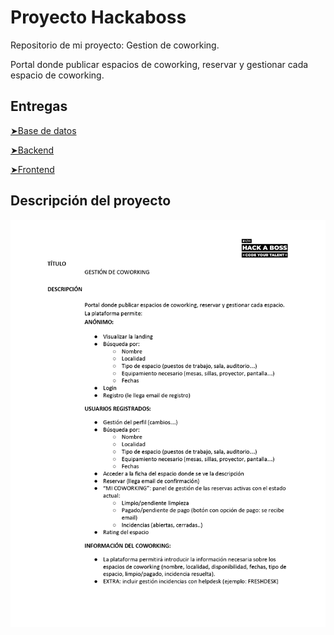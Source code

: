 
# Proyecto Hackaboss

Repositorio de mi proyecto: Gestion de coworking.

Portal donde publicar espacios de coworking, reservar y gestionar cada espacio de coworking.


## Entregas

[ ➤Base de datos](https://github.com/rubii9/ProyectoHAB/tree/master/Entregas/SQL)

[ ➤Backend](https://github.com/rubii9/ProyectoHAB/tree/master/Entregas/Back)

[ ➤Frontend](https://github.com/rubii9/ProyectoHAB/tree/master/Entregas/Front)

## Descripción del proyecto

![Documentación](/Entregas/15_Gestion_Coworking.jpg )
